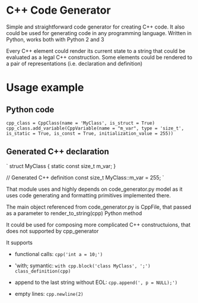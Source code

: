 C++ Code Generator
==============

Simple and straightforward code generator for creating C++ code. It also could be used for generating code in any programming language. Written in Python, works both with Python 2 and 3

Every C++ element could render its current state to a string that could be evaluated as 
a legal C++ construction.
Some elements could be rendered to a pair of representations (i.e. declaration and definition)
 
# Usage example

## Python code
`
cpp_class = CppClass(name = 'MyClass', is_struct = True)
cpp_class.add_variable(CppVariable(name = "m_var",
    type = 'size_t',
    is_static = True,
    is_const = True,
    initialization_value = 255))
`
 
## Generated C++ declaration
`
struct MyClass
{
    static const size_t m_var;
}
 
// Generated C++ definition
const size_t MyClass::m_var = 255;
`
 
 
That module uses and highly depends on code_generator.py model as it uses
code generating and formatting primitives implemented there.
 
The main object referenced from code_generator.py is CppFile, 
that passed as a parameter to render_to_string(cpp) Python method
 
It could be used for composing more complicated C++ constructuions,
that does not supported by cpp_generator
 
It supports 
- functional calls:
`cpp('int a = 10;')`
 
- 'with; symantic:
`with cpp.block('class MyClass', ';')
    class_definition(cpp)`
 
- append to the last string without EOL:
`cpp.append(', p = NULL);')`
 
- empty lines:
`cpp.newline(2)`
 
